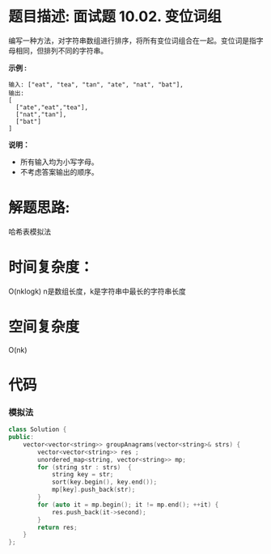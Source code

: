 # 题目描述:  面试题 10.02. 变位词组

编写一种方法，对字符串数组进行排序，将所有变位词组合在一起。变位词是指字母相同，但排列不同的字符串。


**示例 :**
```
输入: ["eat", "tea", "tan", "ate", "nat", "bat"],
输出:
[
  ["ate","eat","tea"],
  ["nat","tan"],
  ["bat"]
]
```

**说明：**
- 所有输入均为小写字母。
- 不考虑答案输出的顺序。

# 解题思路:
哈希表模拟法
# 时间复杂度：
  O(nklogk) n是数组长度，k是字符串中最长的字符串长度
# 空间复杂度
  O(nk)
  
# 代码
### 模拟法
```c++
class Solution {
public:
    vector<vector<string>> groupAnagrams(vector<string>& strs) {
        vector<vector<string>> res ;
        unordered_map<string, vector<string>> mp;
        for (string str : strs)  {
            string key = str;
            sort(key.begin(), key.end());
            mp[key].push_back(str);
        }
        for (auto it = mp.begin(); it != mp.end(); ++it) {
            res.push_back(it->second);
        }
        return res;
    }
};
```
